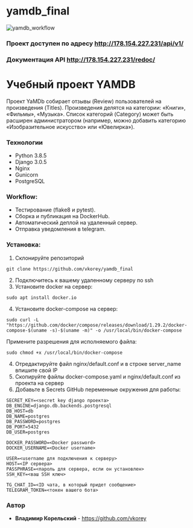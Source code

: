 # yamdb_final
![yamdb_workflow](https://github.com/vkorey/yamdb_final/actions/workflows/yamdb_workflow.yml/badge.svg)

### Проект доступен по адресу http://178.154.227.231/api/v1/
### Документация API http://178.154.227.231/redoc/

# Учебный проект YAMDB
Проект YaMDb собирает отзывы (Review) пользователей на произведения (Titles). 
Произведения делятся на категории: «Книги», «Фильмы», «Музыка». 
Список категорий (Category) может быть расширен администратором (например, можно добавить категорию «Изобразительное искусство» или «Ювелирка»).

### Технологии
- Python 3.8.5
- Django 3.0.5
- Nginx
- Gunicorn
- PostgreSQL

### Workflow:
- Тестирование (flake8 и pytest).
- Сборка и публикация на DockerHub.
- Автоматический деплой на удаленный сервер.
- Отправка уведомления в telegram.

### Установка:
1. Склонируйте репозиторий
```
git clone https://github.com/vkorey/yamdb_final
```
2. Подключитесь к вашему удаленному серверу по ssh
3. Установите docker на сервер:
```
sudo apt install docker.io 
```
4. Установите docker-compose на сервер:
```
sudo curl -L "https://github.com/docker/compose/releases/download/1.29.2/docker-compose-$(uname -s)-$(uname -m)" -o /usr/local/bin/docker-compose
```
Примените разрешения для исполняемого файла:
```
sudo chmod +x /usr/local/bin/docker-compose
```
4. Отредактируйте файл nginx/default.conf и в строке server_name впишите свой IP
5. Скопируйте файлы docker-compose.yaml и nginx/default.conf из проекта на сервер
6. Добавьте в Secrets GitHub переменные окружения для работы:
```
SECRET_KEY=<secret key django проекта>
DB_ENGINE=django.db.backends.postgresql
DB_HOST=db
DB_NAME=postgres
DB_PASSWORD=postgres
DB_PORT=5432
DB_USER=postgres

DOCKER_PASSWORD=<Docker password>
DOCKER_USERNAME=<Docker username>

USER=<username для подключения к серверу>
HOST=<IP сервера>
PASSPHRASE=<пароль для сервера, если он установлен>
SSH_KEY=<ваш SSH ключ>

TG_CHAT_ID=<ID чата, в который придет сообщение>
TELEGRAM_TOKEN=<токен вашего бота>
```

### Автор

* **Владимир Корельский** - https://github.com/vkorey
